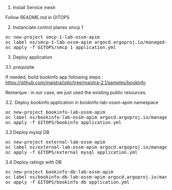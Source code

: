 1. Install Service mesh

Follow README.md in GITOPS

2. Instanciate control planes smcp 1
<pre>
oc new-project smcp-1-lab-ossm-apim
oc label ns/smcp-1-lab-ossm-apim argocd.argoproj.io/managed-by=gitops-lab-ossm-apim
oc apply -f GITOPS/smcp_1_application.yml
</pre>

3. Deploy application

3.1. prequisite

If needed, build bookinfo app following steps : 
https://github.com/maistra/istio/tree/maistra-2.1/samples/bookinfo

Remarque : in our case, we just used the existing public resources.

3.2. Deploy bookinfo application in bookinfo-lab-ossm-apim namespace
<pre>
oc new-project bookinfo-lab-ossm-apim
oc label ns/bookinfo-lab-ossm-apim argocd.argoproj.io/managed-by=gitops-lab-ossm-apim
oc apply -f GITOPS/bookinfo_application.yml
</pre>

3.3 Deploy mysql DB
<pre>
oc new-project external-lab-ossm-apim
oc label ns/external-lab-ossm-apim argocd.argoproj.io/managed-by=gitops-lab-ossm-apim
oc apply -f GITOPS/external_mysql_application.yml 
</pre>

3.4 Deploy ratings with DB
<pre>
oc new-project bookinfo-db-lab-ossm-apim
oc label ns/bookinfo-db-lab-ossm-apim argocd.argoproj.io/managed-by=gitops-lab-ossm-apim
oc apply -f GITOPS/bookinfo_db_application.yml
</pre>